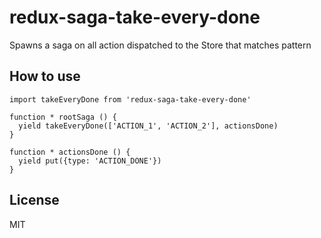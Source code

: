 # redux-saga-take-every-done
Spawns a saga on all action dispatched to the Store that matches pattern

## How to use

```
import takeEveryDone from 'redux-saga-take-every-done'

function * rootSaga () {
  yield takeEveryDone(['ACTION_1', 'ACTION_2'], actionsDone)
}

function * actionsDone () {
  yield put({type: 'ACTION_DONE'})
}
```

## License
MIT